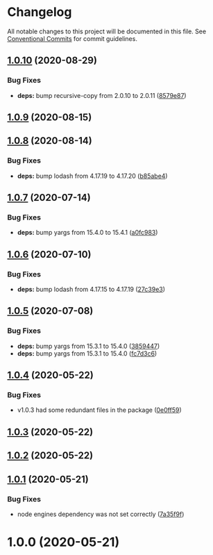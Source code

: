 # Changelog

All notable changes to this project will be documented in this file. See
[Conventional Commits](https://conventionalcommits.org) for commit guidelines.

## [1.0.10](https://github.com/libinvarghese/recursive-copy-cli/compare/v1.0.9...v1.0.10) (2020-08-29)


### Bug Fixes

* **deps:** bump recursive-copy from 2.0.10 to 2.0.11 ([8579e87](https://github.com/libinvarghese/recursive-copy-cli/commit/8579e87179c2b7205c393bc05a707333ec232400))

## [1.0.9](https://github.com/libinvarghese/recursive-copy-cli/compare/v1.0.8...v1.0.9) (2020-08-15)

## [1.0.8](https://github.com/libinvarghese/recursive-copy-cli/compare/v1.0.7...v1.0.8) (2020-08-14)


### Bug Fixes

* **deps:** bump lodash from 4.17.19 to 4.17.20 ([b85abe4](https://github.com/libinvarghese/recursive-copy-cli/commit/b85abe4166cc6841d2b325dbe98f6018c4f848e9))

## [1.0.7](https://github.com/libinvarghese/recursive-copy-cli/compare/v1.0.6...v1.0.7) (2020-07-14)


### Bug Fixes

* **deps:** bump yargs from 15.4.0 to 15.4.1 ([a0fc983](https://github.com/libinvarghese/recursive-copy-cli/commit/a0fc983595913dd2e77bdb2cdd7d9eeb55faa5a0))

## [1.0.6](https://github.com/libinvarghese/recursive-copy-cli/compare/v1.0.5...v1.0.6) (2020-07-10)


### Bug Fixes

* **deps:** bump lodash from 4.17.15 to 4.17.19 ([27c39e3](https://github.com/libinvarghese/recursive-copy-cli/commit/27c39e3b121f81527791c5eefe2962ef269f9d81))

## [1.0.5](https://github.com/libinvarghese/recursive-copy-cli/compare/v1.0.4...v1.0.5) (2020-07-08)


### Bug Fixes

* **deps:** bump yargs from 15.3.1 to 15.4.0 ([3859447](https://github.com/libinvarghese/recursive-copy-cli/commit/3859447230c384c345f96445560e0dfcea5136a9))
* **deps:** bump yargs from 15.3.1 to 15.4.0 ([fc7d3c6](https://github.com/libinvarghese/recursive-copy-cli/commit/fc7d3c6521481ac18d1864939aa9c42a02651655))

## [1.0.4](https://github.com/libinvarghese/recursive-copy-cli/compare/v1.0.3...v1.0.4) (2020-05-22)


### Bug Fixes

* v1.0.3 had some redundant files in the package ([0e0ff59](https://github.com/libinvarghese/recursive-copy-cli/commit/0e0ff59a18bcddf2bc5984f9fc21956b2f62bb43))

## [1.0.3](https://github.com/libinvarghese/recursive-copy-cli/compare/v1.0.2...v1.0.3) (2020-05-22)

## [1.0.2](https://github.com/libinvarghese/recursive-copy-cli/compare/v1.0.1...v1.0.2) (2020-05-22)

## [1.0.1](https://github.com/libinvarghese/recursive-copy-cli/compare/v1.0.0...v1.0.1) (2020-05-21)


### Bug Fixes

* node engines dependency was not set correctly ([7a35f9f](https://github.com/libinvarghese/recursive-copy-cli/commit/7a35f9fa9dfb44761f85d73b15d1cdfd067c0e4a))

# 1.0.0 (2020-05-21)
